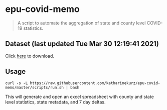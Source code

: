 # epu-covid-memo

> A script to automate the aggregation of state and county level COVID-19 statistics.

<!-- tmpl start -->

## Dataset (last updated Tue Mar 30 12:19:41 2021)

Click [here](https://covid-artifacts.s3.amazonaws.com/records/2021-3-30-121940-covid_artifact.xls) to download.

<!-- tmpl end -->

## Usage

```
curl -s -L https://raw.githubusercontent.com/katharinekurz/epu-covid-memo/master/scripts/run.sh | bash
```

This will generate and open an excel spreadsheet with county and state level statistics, state metadata, and 7 day deltas.